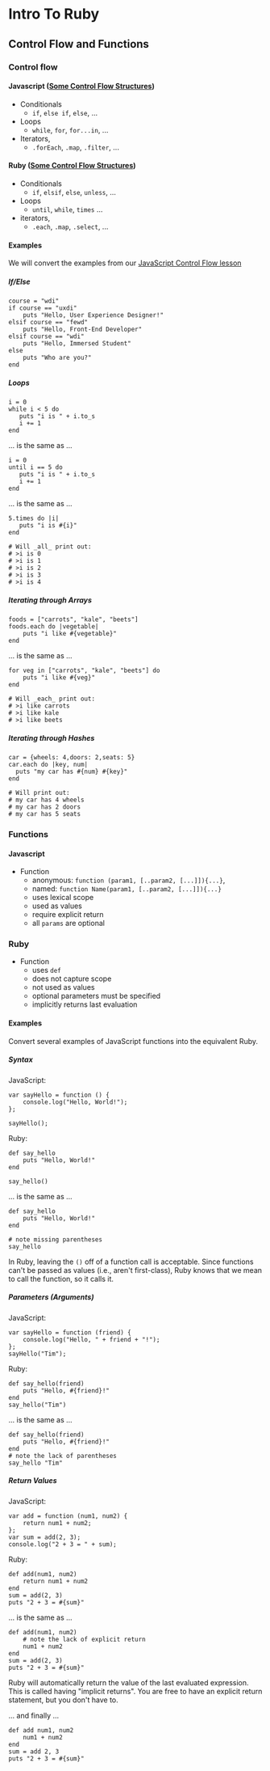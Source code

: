 # Intro To Ruby
## Control Flow and Functions

### Control flow

#### Javascript ([Some Control Flow Structures](https://developer.mozilla.org/en-US/docs/Web/JavaScript/Guide/Statements))

* Conditionals
    * `if`, `else if`, `else`, ...
* Loops
    * `while`,  `for`, `for...in`, ...
* Iterators,
    * `.forEach`, `.map`, `.filter`, ...

#### Ruby ([Some Control Flow Structures](http://en.wikibooks.org/wiki/Ruby_Programming/Syntax/Control_Structures))

* Conditionals
    * `if`, `elsif`, `else`, `unless`, ...
* Loops
    * `until`, `while`, `times` ...
* iterators,
    * `.each`, `.map`, `.select`, ...

#### Examples

We will convert the examples from our
[JavaScript Control Flow lesson](https://github.com/wdi-sf-fall/notes/blob/master/week_01_fundamentals/day_3_intro_to_javascript/dusk_control_flow_and_functions/control_flow.md)

##### If/Else #####

    course = "wdi"
    if course == "uxdi"
        puts "Hello, User Experience Designer!"
    elsif course == "fewd"
        puts "Hello, Front-End Developer"
    elsif course == "wdi"
        puts "Hello, Immersed Student"
    else
        puts "Who are you?"
    end

##### Loops #####

    i = 0
    while i < 5 do
       puts "i is " + i.to_s
       i += 1
    end

... is the same as ...

    i = 0
    until i == 5 do
       puts "i is " + i.to_s
       i += 1
    end

... is the same as ...

    5.times do |i|
       puts "i is #{i}"
    end

    # Will _all_ print out:
    # >i is 0
    # >i is 1
    # >i is 2
    # >i is 3
    # >i is 4

##### Iterating through Arrays #####

    foods = ["carrots", "kale", "beets"]
    foods.each do |vegetable|
        puts "i like #{vegetable}"
    end

... is the same as ...

    for veg in ["carrots", "kale", "beets"] do
        puts "i like #{veg}"
    end

    # Will _each_ print out:
    # >i like carrots
    # >i like kale
    # >i like beets

##### Iterating through Hashes #####

    car = {wheels: 4,doors: 2,seats: 5}
    car.each do |key, num|
      puts "my car has #{num} #{key}"
    end

    # Will print out:
    # my car has 4 wheels
    # my car has 2 doors
    # my car has 5 seats

### Functions

#### Javascript

* Function
    * anonymous: `function (param1, [..param2, [...]]){...}`,
    * named: `function Name(param1, [..param2, [...]]){...}`
    * uses lexical scope
    * used as values
    * require explicit return
    * all `params` are optional

### Ruby

* Function
    * uses `def`
    * does not capture scope
    * not used as values
    * optional parameters must be specified
    * implicitly returns last evaluation

#### Examples

Convert several examples of JavaScript functions into the equivalent
Ruby.


##### Syntax #####

JavaScript:

    var sayHello = function () {
        console.log("Hello, World!");
    };

    sayHello();

Ruby:

    def say_hello
        puts "Hello, World!"
    end

    say_hello()

... is the same as ...

    def say_hello
        puts "Hello, World!"
    end

    # note missing parentheses
    say_hello

In Ruby, leaving the `()` off of a function call is acceptable. Since
functions can't be passed as values (i.e., aren't first-class), Ruby
knows that we mean to call the function, so it calls it.

##### Parameters (Arguments) #####

JavaScript:

    var sayHello = function (friend) {
        console.log("Hello, " + friend + "!");
    };
    sayHello("Tim");

Ruby:

    def say_hello(friend)
        puts "Hello, #{friend}!"
    end
    say_hello("Tim")

... is the same as ...

    def say_hello(friend)
        puts "Hello, #{friend}!"
    end
    # note the lack of parentheses
    say_hello "Tim"

##### Return Values #####

JavaScript:

    var add = function (num1, num2) {
        return num1 + num2;
    };
    var sum = add(2, 3);
    console.log("2 + 3 = " + sum);

Ruby:

    def add(num1, num2)
        return num1 + num2
    end
    sum = add(2, 3)
    puts "2 + 3 = #{sum}"

... is the same as ...

    def add(num1, num2)
        # note the lack of explicit return
        num1 + num2
    end
    sum = add(2, 3)
    puts "2 + 3 = #{sum}"

Ruby will automatically return the value of the last evaluated
expression.  This is called having "implicit returns". You are free to
have an explicit return statement, but you don't have to.

... and finally ...

    def add num1, num2
        num1 + num2
    end
    sum = add 2, 3
    puts "2 + 3 = #{sum}"
